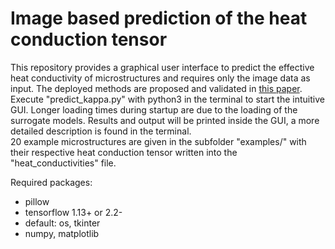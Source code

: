 # Image based prediction of the heat conduction tensor

This repository provides a graphical user interface to predict the effective heat conductivity of microstructures and requires only the image data as input. The deployed methods are proposed and validated in [this paper](https://www.mdpi.com/2297-8747/24/2/57).<br>
Execute "predict_kappa.py" with python3 in the terminal to start the intuitive GUI. Longer loading times during startup are due to the loading of the surrogate models. Results and output will be printed inside the GUI, a more detailed description is found in the terminal. <br>
20 example microstructures are given in the subfolder "examples/" with their respective heat conduction tensor written into the "heat_conductivities" file.<br>

Required packages:
- pillow
- tensorflow 1.13+ or 2.2-
- default: os, tkinter
- numpy, matplotlib
